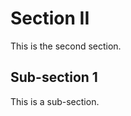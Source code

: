 Section II
==========

This is the second section.

Sub-section 1
-------------

This is a sub-section.